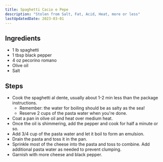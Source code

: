 ```yaml
---
title: Spaghetti Cacio e Pepe
description: "Stolen from Salt, Fat, Acid, Heat, more or less"
lastUpdatedDate: 2023-03-01
---
```


## Ingredients

- 1 lb spaghetti
- 1 tbsp black pepper
- 4 oz pecorino romano
- Olive oil
- Salt

## Steps

- Cook the spaghetti al dente, usually about 1-2 min less than the package instructions.
  - Remember: the water for boiling should be as salty as the sea!
  - Reserve 2 cups of the pasta water when you're done.
- Coat a pan in olive oil and heat over medium heat.
- Once the oil is shimmering, add the pepper and cook for half a minute or so.
- Add 3/4 cup of the pasta water and let it boil to form an emulsion.
- Drain the pasta and toss it in the pan.
- Sprinkle most of the cheese into the pasta and toss to combine. Add additional pasta water as needed to prevent clumping.
- Garnish with more cheese and black pepper.